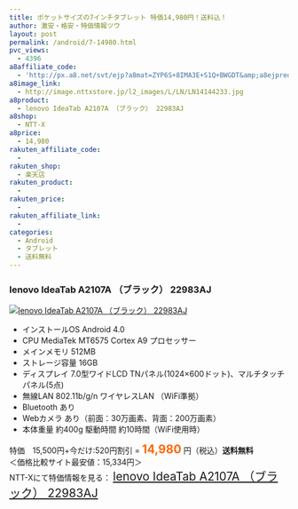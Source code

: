 ```yaml
---
title: ポケットサイズの7インチタブレット 特価14,980円！送料込！
author: 激安・格安・特価情報ツウ
layout: post
permalink: /android/7-14980.html
pvc_views:
  - 4396
a8affiliate_code:
  - 'http://px.a8.net/svt/ejp?a8mat=ZYP6S+8IMA3E+S1Q+BWGDT&amp;a8ejpredirect=http://nttxstore.jp/_II_LN14144233'
a8image_link:
  - http://image.nttxstore.jp/l2_images/L/LN/LN14144233.jpg
a8product:
  - lenovo IdeaTab A2107A （ブラック） 22983AJ
a8shop:
  - NTT-X
a8price:
  - 14,980
rakuten_affiliate_code:
  - 
rakuten_shop:
  - 楽天店
rakuten_product:
  - 
rakuten_price:
  - 
rakuten_affiliate_link:
  - 
categories:
  - Android
  - タブレット
  - 送料無料
---
```

### lenovo IdeaTab A2107A （ブラック） 22983AJ

<div class="img-bg2 img_L">
  <a href="http://px.a8.net/svt/ejp?a8mat=ZYP6S+8IMA3E+S1Q+BWGDT&a8ejpredirect=http://nttxstore.jp/_II_LN14144233" target="_blank" title="lenovo IdeaTab A2107A （ブラック） 22983AJ"><img src="http://i2.wp.com/image.nttxstore.jp/l2_images/L/LN/LN14144233.jpg?resize=120%2C120" border="0" alt="lenovo IdeaTab A2107A （ブラック） 22983AJ" style="border: 0pt none;" data-recalc-dims="1" /></a>
</div>

<!--more-->

  * インストールOS Android 4.0
  * CPU MediaTek MT6575 Cortex A9 プロセッサー
  * メインメモリ 512MB
  * ストレージ容量 16GB
  * ディスプレイ 7.0型ワイドLCD TNパネル(1024&#215;600ドット)、マルチタッチパネル(5点)
  * 無線LAN 802.11b/g/n ワイヤレスLAN （WiFi準拠）
  * Bluetooth あり
  * Webカメラ あり（前面：30万画素、背面：200万画素）
  * 本体重量 約400g 駆動時間 約10時間（WiFi使用時）

特価　15,500円+今だけ:520円割引 = <span style="color: #ff6600; font-size: 150%;"><strong>14,980</strong></span> 円（税込）**送料無料**  
＜価格比較サイト最安値：15,334円＞  
NTT-Xにて特価情報を見る： <span style="font-size: 150%;"><a href="http://px.a8.net/svt/ejp?a8mat=ZYP6S+8IMA3E+S1Q+BWGDT&a8ejpredirect=http://nttxstore.jp/_II_LN14144233" target="_blank">lenovo IdeaTab A2107A （ブラック） 22983AJ</a></span>